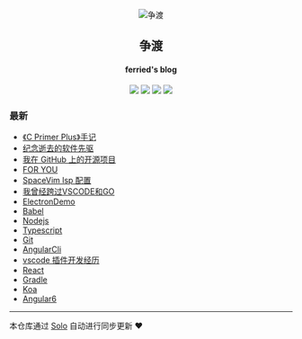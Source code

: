 <p align="center"><img alt="争渡" src="https://s2.ax1x.com/2019/08/19/mlrm34.th.png"></p><h2 align="center">
争渡
</h2>

<h4 align="center">ferried's blog</h4>
<p align="center"><a title="争渡" target="_blank" href="https://github.com/ferried/solo-blog"><img src="https://img.shields.io/github/last-commit/ferried/solo-blog.svg?style=flat-square&color=FF9900"></a>
<a title="GitHub repo size in bytes" target="_blank" href="https://github.com/ferried/solo-blog"><img src="https://img.shields.io/github/repo-size/ferried/solo-blog.svg?style=flat-square"></a>
<a title="Solo Version" target="_blank" href="https://github.com/b3log/solo/releases"><img src="https://img.shields.io/badge/solo-3.6.7-f1e05a.svg?style=flat-square&color=blueviolet"></a>
<a title="Hits" target="_blank" href="https://github.com/b3log/hits"><img src="https://hits.b3log.org/ferried/solo-blog.svg"></a></p>

### 最新

* [《C Primer Plus》手记](https://blog.eiyouhe.com/articles/2019/11/17/1573958676119.html)
* [纪念逝去的软件先驱](https://blog.eiyouhe.com/articles/2019/11/14/1573700326199.html)
* [我在 GitHub 上的开源项目](https://blog.eiyouhe.com/my-github-repos)
* [FOR YOU](https://blog.eiyouhe.com/articles/2019/10/29/1572350923307.html)
* [SpaceVim lsp 配置](https://blog.eiyouhe.com/articles/2019/10/28/1572273457212.html)
* [我曾经跨过VSCODE和GO](https://blog.eiyouhe.com/articles/2019/09/11/1568183310422.html)
* [ElectronDemo](https://blog.eiyouhe.com/articles/2019/08/19/1566178789711.html)
* [Babel](https://blog.eiyouhe.com/articles/2019/08/19/1566178740285.html)
* [Nodejs](https://blog.eiyouhe.com/articles/2019/08/19/1566178571707.html)
* [Typescript](https://blog.eiyouhe.com/articles/2019/08/19/1566178523818.html)
* [Git](https://blog.eiyouhe.com/articles/2019/08/19/1566178402477.html)
* [AngularCli](https://blog.eiyouhe.com/articles/2019/08/19/1566177948951.html)
* [vscode 插件开发经历](https://blog.eiyouhe.com/articles/2019/08/19/1566177776340.html)
* [React](https://blog.eiyouhe.com/articles/2019/08/19/1566177016645.html)
* [Gradle](https://blog.eiyouhe.com/articles/2019/08/19/1566176857184.html)
* [Koa](https://blog.eiyouhe.com/articles/2019/08/19/1566176781560.html)
* [Angular6](https://blog.eiyouhe.com/articles/2019/08/19/1566176660956.html)



---

本仓库通过 [Solo](https://github.com/b3log/solo) 自动进行同步更新 ❤️ 